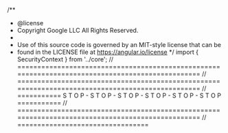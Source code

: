 /**
 * @license
 * Copyright Google LLC All Rights Reserved.
 *
 * Use of this source code is governed by an MIT-style license that can be
 * found in the LICENSE file at https://angular.io/license
 */
import { SecurityContext } from '../core';
// =================================================================================================
// =================================================================================================
// =========== S T O P   -  S T O P   -  S T O P   -  S T O P   -  S T O P   -  S T O P  ===========
// =================================================================================================
// =================================